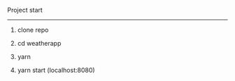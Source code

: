 Project start
______________

1. clone repo

2. cd weatherapp

3. yarn

4. yarn start (localhost:8080)

